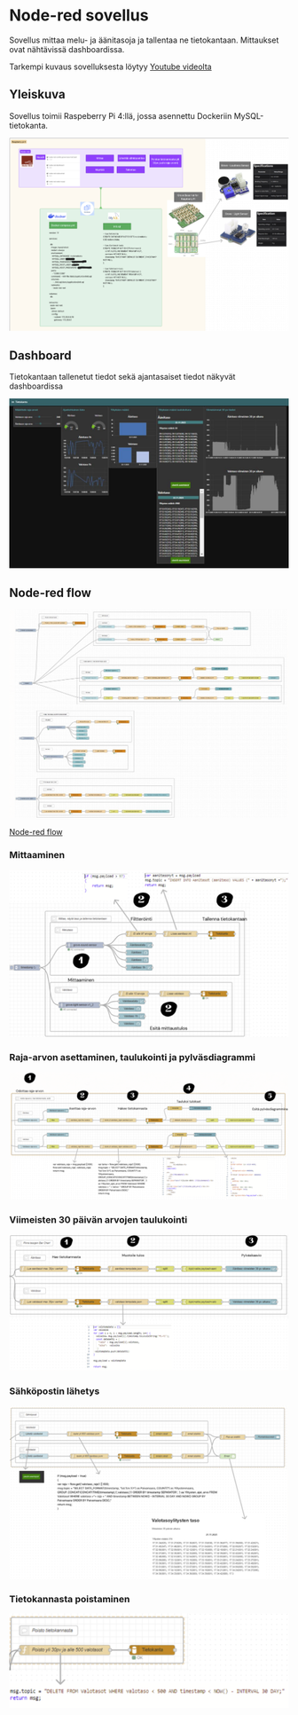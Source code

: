 # Node-red sovellus

Sovellus mittaa melu- ja äänitasoja ja tallentaa ne tietokantaan. Mittaukset ovat nähtävissä dashboardissa. 

Tarkempi kuvaus sovelluksesta löytyy [Youtube videolta](https://youtu.be/VSl5tDobns8)

## Yleiskuva

Sovellus toimii Raspeberry Pi 4:llä, jossa asennettu Dockeriin MySQL-tietokanta.

![Yleiskuva](yleiskuva.png)

## Dashboard 

Tietokantaan tallenetut tiedot sekä ajantasaiset tiedot näkyvät dashboardissa

![Dashboard](node-reddashboard.JPG)

## Node-red flow

![Node-red flow](flowimage.png)

[Node-red flow](flow.json)

### Mittaaminen

![Mittaaminen](mittaus.png)

### Raja-arvon asettaminen, taulukointi ja pylväsdiagrammi

![Raja-arvon asettaminen](rajaarvo.png)

### Viimeisten 30 päivän arvojen taulukointi

![30 viimeistä päivää](tietokanta30pv.png)

### Sähköpostin lähetys

![Sähköpostin lähetys](email.png)

### Tietokannasta poistaminen

![Tietonnasta poistaminen](tietokantapoisto.png)
